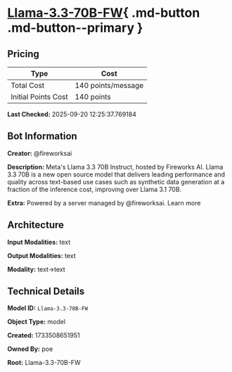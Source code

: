# [Llama-3.3-70B-FW](https://poe.com/Llama-3.3-70B-FW){ .md-button .md-button--primary }

## Pricing

| Type | Cost |
|------|------|
| Total Cost | 140 points/message |
| Initial Points Cost | 140 points |

**Last Checked:** 2025-09-20 12:25:37.769184


## Bot Information

**Creator:** @fireworksai

**Description:** Meta's Llama 3.3 70B Instruct, hosted by Fireworks AI. Llama 3.3 70B is a new open source model that delivers leading performance and quality across text-based use cases such as synthetic data generation at a fraction of the inference cost, improving over Llama 3.1 70B.

**Extra:** Powered by a server managed by @fireworksai. Learn more


## Architecture

**Input Modalities:** text

**Output Modalities:** text

**Modality:** text->text


## Technical Details

**Model ID:** `Llama-3.3-70B-FW`

**Object Type:** model

**Created:** 1733508651951

**Owned By:** poe

**Root:** Llama-3.3-70B-FW

